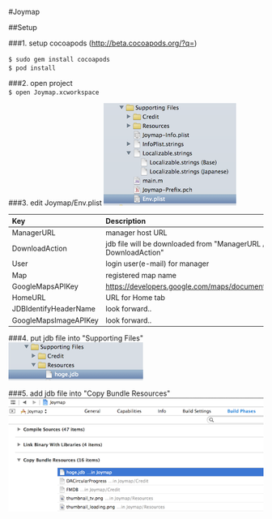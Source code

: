 #Joymap

##Setup

###1. setup cocoapods (http://beta.cocoapods.org/?q=)  

`$ sudo gem install cocoapods`  
`$ pod install`

###2. open project  
`$ open Joymap.xcworkspace`

###3. edit Joymap/Env.plist
![env_plist.png](env_plist.png)  

|Key                    |Description                |Required|  
|:----------------------|:--------------------------|:------:|  
|ManagerURL             |manager host URL           |o|  
|DownloadAction         |jdb file will be downloaded from "ManagerURL / DownloadAction" |o|  
|User                   |login user(e-mail) for manager |o|  
|Map                    |registered map name        |o|  
|GoogleMapsAPIKey       |https://developers.google.com/maps/documentation/ios/start  |o|  
|HomeURL                |URL for Home tab           |o|  
|JDBIdentifyHeaderName  |look forward..             | |  
|GoogleMapsImageAPIKey  |look forward..             | |  

###4. put jdb file into "Supporting Files"  
![copy_jdb.png](copy_jdb.png)  

###5. add jdb file into "Copy Bundle Resources"
![copy_bundle.png](copy_bundle.png)  

